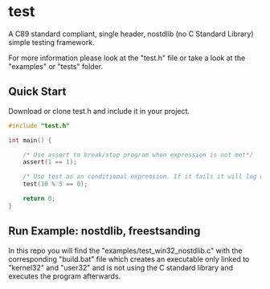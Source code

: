 # test
A C89 standard compliant, single header, nostdlib (no C Standard Library) simple testing framework.

For more information please look at the "test.h" file or take a look at the "examples" or "tests" folder.

## Quick Start

Download or clone test.h and include it in your project.

```C
#include "test.h"

int main() {

    /* Use assert to break/stop program when expression is not met*/
    assert(1 == 1);

    /* Use test as an conditional expression. If it fails it will log out the result but the program will continue */
    test(10 % 5 == 0);

    return 0;
}
```

## Run Example: nostdlib, freestsanding

In this repo you will find the "examples/test_win32_nostdlib.c" with the corresponding "build.bat" file which
creates an executable only linked to "kernel32" and "user32" and is not using the C standard library and executes the program afterwards.
